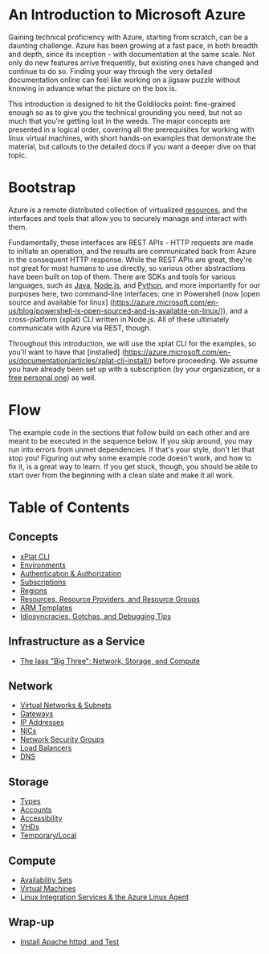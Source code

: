 An Introduction to Microsoft Azure
==================================
Gaining technical proficiency with Azure, starting from scratch, can be a
daunting challenge.  Azure has been growing at a fast pace, in both breadth
and depth, since its inception - with documentation at the same scale.  Not
only do new features arrive frequently, but existing ones have changed and
continue to do so.  Finding your way through the very detailed
documentation online can feel like working on a jigsaw puzzle without knowing
in advance what the picture on the box is.

This introduction is designed to hit the Goldilocks point: fine-grained enough
so as to give you the technical grounding you need, but not so much that you're
getting lost in the weeds.  The major concepts are presented in a logical
order, covering all the prerequisites for working with linux virtual machines,
with short hands-on examples that demonstrate the material, but callouts to
the detailed docs if you want a deeper dive on that topic. 

# Bootstrap
Azure is a remote distributed collection of virtualized 
[resources](concepts/resources.md), and the interfaces and tools that 
allow you to securely manage and interact with them.

Fundamentally, these interfaces are REST APIs - HTTP requests are made to
initiate an operation, and the results are communicated back from Azure in
the consequent HTTP response.  While the REST APIs 
are great, they're not great for most humans to use directly, so various
other abstractions have been built on top of them.  There are SDKs and tools
for various languages, such as
[Java](https://azure.microsoft.com/en-us/develop/java/),
[Node.js](https://azure.microsoft.com/en-us/develop/nodejs/), and
[Python](https://azure.microsoft.com/en-us/develop/python/),
and more importantly for our purposes here, two command-line
interfaces: one in Powershell (now [open source and available for linux]
(https://azure.microsoft.com/en-us/blog/powershell-is-open-sourced-and-is-available-on-linux/)), and a cross-platform (xplat) CLI written in 
Node.js.  All of these ultimately communicate with Azure via REST, though.

Throughout this introduction, we will use the xplat CLI for the examples,
so you'll want to have that [installed]
(https://azure.microsoft.com/en-us/documentation/articles/xplat-cli-install/)
before proceeding.  We assume you have already been set up with a subscription
(by your organization, or a [free personal one](https://azure.microsoft.com/en-us/free/)) as well.

# Flow

The example code in the sections that follow build on each other and are
meant to be executed in the sequence below.  If you skip around, you may
run into errors from unmet dependencies.  If that's your style, don't let
that stop you!  Figuring out why some example code doesn't work, and how
to fix it, is a great way to learn.  If you get stuck, though, you should
be able to start over from the beginning with a clean slate and make it
all work. 

# Table of Contents

## Concepts
* [xPlat CLI](concepts/cli.md)
* [Environments](concepts/environments.md)
* [Authentication & Authorization](concepts/auth.md)
* [Subscriptions](concepts/subscriptions.md)
* [Regions](concepts/regions.md)
* [Resources, Resource Providers, and Resource Groups](concepts/resources.md)
* [ARM Templates](concepts/templates.md)
* [Idiosyncracies, Gotchas, and Debugging Tips](concepts/debugging.md)

## Infrastructure as a Service
* [The Iaas "Big Three": Network, Storage, and Compute](iaas.md)

## Network
* [Virtual Networks & Subnets](network/vnets.md)
* [Gateways](network/gateways.md)
* [IP Addresses](network/ips.md)
* [NICs](network/nics.md)
* [Network Security Groups](network/nsgs.md)
* [Load Balancers](network/lbs.md)
* [DNS](network/dns.md)

## Storage
* [Types](storage/types.md)
* [Accounts](storage/accounts.md)
* [Accessibility](storage/accessibility.md)
* [VHDs](storage/vhds.md)
* [Temporary/Local](storage/local.md)

## Compute
* [Availability Sets](compute/availsets.md)
* [Virtual Machines](compute/vms.md)
* [Linux Integration Services & the Azure Linux Agent](compute/lis-waagent.md)

## Wrap-up
* [Install Apache httpd, and Test](wrapup.md)
